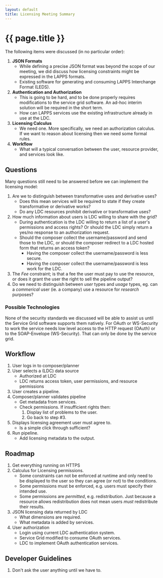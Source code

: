```yaml
---
layout: default
title: Licensing Meeting Summary
---
```


# {{ page.title }}

The following items were discussed (in no particular order):

1. **JSON Formats**
	* While defining a precise JSON format was beyond the scope of our 
meeting, we did discuss how licensing constraints might be expressed in the LAPPS formats.
	* Existing software for generating and consuming LAPPS Interchange Format (LEDS).
1. **Authentication and Authorization**
	* This is going to be hard, and to be done properly requires modifications to the
	service grid software.  An ad-hoc interim solution will be required in the short term.
	* How can LAPPS services use the existing
infrastructure already in use at the LDC.
1. **Licensing Calculus**
	* We need one. More specifically, we need an authorization 
calculus. If we want to reason about licensing then we need some formal rules.
1. **Workflow**
	* What will a typical conversation between the user, resource provider, and services
	look like.

## Questions

Many questions still need to be answered before we can implement the licensing model:

1. Are we to distinguish between transformative uses and derivative uses?
	* Does this mean services will be required to state if they create transformative or derivative 
works?
	* Do any LDC resources prohibit derivative or transformative uses?
1. How much information about users is LDC willing to share with the grid?
	* During authentication is the LDC willing to return a list of a user's permissions and access
	rights? Or should the LDC simply return a yes/no response to an authorization request.
	* Should the composer collect the username/password and send those to the LDC,
	or should the composer redirect to a LDC hosted form that returns an access token?
		* Having the composer collect the username/password is less secure.
		* Having the composer collect the username/password is less work for the LDC.
1. The *Fee* constraint; is that a fee the user must pay to use the resource, or does
it grant the user the right to sell the pipeline output?
1. Do we need to distinguish between *user* types and *usage* types, eg. can a *commerical*
user (ie. a company) use a resource for *research* purposes?
		
### Possible Technologies

None of the security standards we discussed will be able to assist us until the Service
Grid software supports them natively.  For OAuth or WS-Security to work the service needs
low level access to the HTTP request (OAuth) or to the SOAP-Envelope (WS-Security). That
can only be done by the service grid.

## Workflow

1. User logs in to composer/planner
1. User selects a (LDC) data source	
	* Authorized at LDC
	* LDC returns access token, user permissions, and resource permissions
1. User creates a pipeline.
1. Composer/planner validates pipeline
	* Get metadata from services.
	* Check permissions.  If insufficient rights then:
		1. Display list of problems to the user.
		1. Go back to step #3.
1. Displays licensing agreement user must agree to.
	* Is a simple click through sufficient?
1. Run pipeline.
	* Add licensing metadata to the output.

## Roadmap

1. Get everything running on HTTPS
1. Calculus for Licensing permissions.
	* Some constraints can not be enforced at runtime and only need to be displayed to the user 
	so they can agree (or not) to the conditions.
	* Some permissions must be enforced, e.g. users must specify their intended use.
	* Some permissions are *permitted*, e.g. redistribution.  Just because a resource
	allows redistribution does not mean users *must* redistribute their results. 
1. JSON licensing data returned by LDC
	* What dimensions are required.
	* What metadata is added by services.
1. User authorization
	* Login using current LDC authentication system.
	* Service Grid modified to consume OAuth services.
	* LDC to implement OAuth authentication services.

## Developer Guidelines

1. Don't ask the user anything until we have to.

